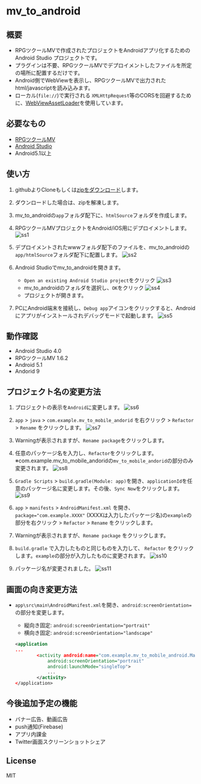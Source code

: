 # mv_to_android



## 概要
* RPGツクールMVで作成されたプロジェクトをAndroidアプリ化するためのAndroid Studio プロジェクトです。
* プラグインは不要、RPGツクールMVでデプロイメントしたファイルを所定の場所に配置するだけです。
* Android側でWebViewを表示し、RPGツクールMVで出力されたhtml/javascriptを読み込みます。
* ローカル(`file://`)で実行される `XMLHttpRequest`等のCORSを回避するために、[WebViewAssetLoader](https://developer.android.com/reference/androidx/webkit/WebViewAssetLoader)を使用しています。



## 必要なもの

* [RPGツクールMV](http://tkool.jp/mv/)
* [Android Studio](https://developer.android.com/studio/index.htm)
* Android5.1以上



## 使い方

1. githubよりCloneもしくは[zipをダウンロード](https://github.com/waffs702/mv_to_android/archive/master.zip)します。

2. ダウンロードした場合は、zipを解凍します。

3. mv_to_androidの`app`フォルダ配下に、`htmlSource`フォルダを作成します。

4. RPGツクールMVプロジェクトをAndroid/iOS用にデプロイメントします。
    ![ss1](doc/ss1.jpg)

5. デプロイメントされたwwwフォルダ配下のファイルを、mv_to_androidの`app/htmlSource`フォルダ配下に配置します。
    ![ss2](doc/ss2.jpg)

6. Android Studioでmv_to_androidを開きます。

   - `Open an existing Android Studio project`をクリック
     ![ss3](doc/ss3.jpg)
   - mv_to_androidのフォルダを選択し、`OK`をクリック
     ![ss4](doc/ss4.jpg)
   - プロジェクトが開きます。

   

7. PCにAndroid端末を接続し、`Debug app`アイコンをクリックすると、Androidにアプリがインストールされデバッグモードで起動します。
    ![ss5](doc/ss5.jpg)



## 動作確認

- Android Studio 4.0
- RPGツクールMV 1.6.2
- Android 5.1
- Andorid 9



## プロジェクト名の変更方法
1. プロジェクトの表示を`Android`に変更します。
![ss6](doc/ss6.jpg)   

2. `app` > `java` > `com.example.mv_to_mobile_andorid` を右クリック > `Refactor` > `Rename` をクリックします。
![ss7](doc/ss7.jpg)

3. Warningが表示されますが、`Rename package`をクリックします。


4. 任意のパッケージ名を入力し、`Refactor`をクリックします。※com.example.mv_to_mobile_andoridの`mv_to_mobile_andorid`の部分のみ変更されます。
![ss8](doc/ss8.jpg)


5. `Gradle Scripts` > `build.gradle(Module: app)`を開き、`applicationId`を任意のパッケージ名に変更します。その後、`Sync Now`をクリックします。
![ss9](doc/ss9.jpg)


6. `app` > `manifests` > `AndroidManifest.xml` を開き、`package="com.example.XXXX"` (XXXXは入力したパッケージ名)の`example`の部分を右クリック > `Refactor` > `Rename` をクリックします。


7. Warningが表示されますが、`Rename package` をクリックします。


8. `build.gradle` で入力したものと同じものを入力して、 `Refactor` をクリックします。`example`の部分が入力したものに変更されます。
![ss10](doc/ss10.jpg)


9. パッケージ名が変更されました。
![ss11](doc/ss11.jpg)



## 画面の向き変更方法

- `app\src\main\AndroidManifest.xml`を開き、`android:screenOrientation=`の部分を変更します。

  - 縦向き固定: `android:screenOrientation="portrait"`
  - 横向き固定: `android:screenOrientation="landscape"`

  ```xml
  <application
  ...
          <activity android:name="com.example.mv_to_mobile_android.MainActivity"
              android:screenOrientation="portrait"
              android:launchMode="singleTop">
              ...
          </activity>
  </application>
  ```



## 今後追加予定の機能

- バナー広告、動画広告
- push通知(Firebase)
- アプリ内課金
- Twitter画面スクリーンショットシェア



## License
MIT